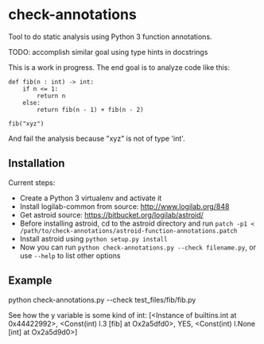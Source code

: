 check-annotations
=================

Tool to do static analysis using Python 3 function annotations.

TODO: accomplish similar goal using type hints in docstrings

This is a work in progress. The end goal is to analyze code like this:

    def fib(n : int) -> int:
        if n <= 1:
            return n
        else:
            return fib(n - 1) + fib(n - 2)
    
    fib("xyz")

And fail the analysis because "xyz" is not of type 'int'.

Installation
------------

Current steps:
- Create a Python 3 virtualenv and activate it
- Install logilab-common from source: http://www.logilab.org/848
- Get astroid source: https://bitbucket.org/logilab/astroid/
- Before installing astroid, cd to the astroid directory and run `patch -p1 < /path/to/check-annotations/astroid-function-annotations.patch`
- Install astroid using `python setup.py install`
- Now you can run `python check-annotations.py --check filename.py`, or use `--help` to list other options 

Example
-------

python check-annotations.py --check test_files/fib/fib.py

See how the y variable is some kind of int: [<Instance of builtins.int at 0x44422992>, <Const(int) l.3 [fib] at Ox2a5dfd0>, YES, <Const(int) l.None [int] at Ox2a5d9d0>]